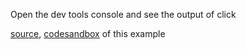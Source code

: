 Open the dev tools console and see the output of click

[source](https://github.com/backenddevplus/react-stockcharts/blob/master/docs/lib/charts/CandleStickChartWithClickHandlerCallback.js), [codesandbox](https://codesandbox.io/s/github/backenddevplus/react-stockcharts-examples2/tree/master/examples/CandleStickChartWithClickHandlerCallback) of this example
